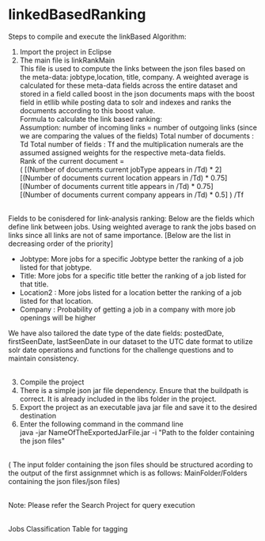 linkedBasedRanking
==================
Steps to compile and execute the linkBased Algorithm:<br>
1. Import the project in Eclipse<br>
2. The main file is linkRankMain<br>
This file is used to compute the links between the json files based on the meta-data: jobtype,location, title, company.
A weighted average is calculated for these meta-data fields across the entire dataset and stored in a field called boost in the json documents maps with the boost field in etllib while posting data to solr and indexes and ranks the documents according to this boost value.<br>
Formula to calculate the link based ranking:<br>
Assumption: number of incoming links =  number of outgoing links (since we are comparing the values of the fields)
Total number of documents : Td	Total number of fields : Tf and the multiplication numerals are the assumed assigned weights for the respective meta-data fields.<br>
Rank  of the current document = <br>
( [(Number of documents current jobType appears in /Td) * 2]<br>
[(Number of documents current location appears in /Td) * 0.75]<br>
[(Number of documents current title appears in /Td) * 0.75]<br>
[(Number of documents current company appears in /Td) * 0.5] ) /Tf<br><br>

Fields to be conisdered for link-analysis ranking:
Below are the fields which define link between jobs.
Using weighted average to rank the jobs based on links since all links are not of same importance. [Below are the list in decreasing order of the priority]
- Jobtype: More jobs for a specific Jobtype better the ranking of a job listed for that jobtype.
- Title: More jobs for a specific title better the ranking of a job listed for that title.
- Location2 : More jobs listed for a location better the ranking of a job listed for that location.
- Company : Probability of getting a job in a company with more job openings will be higher

We have also tailored the date type of the date fields: postedDate, firstSeenDate, lastSeenDate in our dataset to the UTC date format to utilize solr date operations and functions for the challenge questions and to maintain consistency.<br><br>

3. Compile the project<br>
4. There is a simple json jar file dependency. Ensure that the buildpath is correct. It is already included in the libs folder in the project.<br>
5. Export the project as an executable java jar file and save it to the desired destination<br>
6. Enter the following command in the command line<br>
java -jar NameOfTheExportedJarFile.jar -i "Path to the folder containing the json files"<br><br>

( The input folder containing the json files should be structured acording to the output of the first assignmnet which is as follows: MainFolder/Folders containing the json files/json files)<br><br>

Note: Please refer the Search Project for query execution<br><br>

Jobs Classification Table for tagging 
